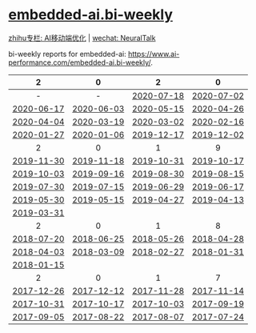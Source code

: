 # [embedded-ai.bi-weekly](https://www.ai-performance.com/embedded-ai.bi-weekly/)

[zhihu专栏: AI移动端优化](https://zhuanlan.zhihu.com/zhangxiaolongOptimization) | [wechat: NeuralTalk](https://mp.weixin.qq.com/profile?src=3&timestamp=1595150474&ver=1&signature=B2YS5gjILaBxp7BcVczY8mzF7pYurhwqdXZcW3UnPfF6QuayjHc*PyFfigCyoc6l5Ou5RSc3eN4jeKvffBa5VA==)

bi-weekly reports for embedded-ai: https://www.ai-performance.com/embedded-ai.bi-weekly/.

|                    2                    |                    0                    |                    2                    |                    0                    |
| :-------------------------------------: | :-------------------------------------: | :-------------------------------------: | :-------------------------------------: |
|                    -                    |                    -                    | [2020-07-18](./bi-weekly/2020-07-18.md) | [2020-07-02](./bi-weekly/2020-07-02.md) |
| [2020-06-17](./bi-weekly/2020-06-17.md) | [2020-06-03](./bi-weekly/2020-06-03.md) | [2020-05-15](./bi-weekly/2020-05-15.md) | [2020-04-26](./bi-weekly/2020-04-26.md) |
| [2020-04-04](./bi-weekly/2020-04-04.md) | [2020-03-19](./bi-weekly/2020-03-19.md) | [2020-03-02](./bi-weekly/2020-03-02.md) | [2020-02-16](./bi-weekly/2020-02-16.md) |
| [2020-01-27](./bi-weekly/2020-01-27.md) | [2020-01-06](./bi-weekly/2020-01-06.md) | [2019-12-17](./bi-weekly/2019-12-17.md) | [2019-12-02](./bi-weekly/2019-12-02.md) |
|                    2                    |                    0                    |                    1                    |                    9                    |
| [2019-11-30](./bi-weekly/2019-11-30.md) | [2019-11-18](./bi-weekly/2019-11-18.md) | [2019-10-31](./bi-weekly/2019-10-31.md) | [2019-10-17](./bi-weekly/2019-10-17.md) |
| [2019-10-03](./bi-weekly/2019-10-03.md) | [2019-09-16](./bi-weekly/2019-09-16.md) | [2019-08-30](./bi-weekly/2019-08-30.md) | [2019-08-15](./bi-weekly/2019-08-15.md) |
| [2019-07-30](./bi-weekly/2019-07-30.md) | [2019-07-15](./bi-weekly/2019-07-15.md) | [2019-06-29](./bi-weekly/2019-06-29.md) | [2019-06-17](./bi-weekly/2019-06-17.md) |
| [2019-05-30](./bi-weekly/2019-05-30.md) | [2019-05-15](./bi-weekly/2019-05-15.md) | [2019-04-27](./bi-weekly/2019-04-27.md) | [2019-04-13](./bi-weekly/2019-04-13.md) |
| [2019-03-31](./bi-weekly/2019-03-31.md) |                                         |                                         |                                         |
|                    2                    |                    0                    |                    1                    |                    8                    |
| [2018-07-20](./bi-weekly/2018-07-20.md) | [2018-06-25](./bi-weekly/2018-06-25.md) | [2018-05-26](./bi-weekly/2018-05-26.md) | [2018-04-28](./bi-weekly/2018-04-28.md) |
| [2018-04-03](./bi-weekly/2018-04-03.md) | [2018-03-09](./bi-weekly/2018-03-09.md) | [2018-02-27](./bi-weekly/2018-02-27.md) | [2018-01-31](./bi-weekly/2018-01-31.md) |
| [2018-01-15](./bi-weekly/2018-01-15.md) |                                         |                                         |                                         |
|                    2                    |                    0                    |                    1                    |                    7                    |
| [2017-12-26](./bi-weekly/2017-12-26.md) | [2017-12-12](./bi-weekly/2017-12-12.md) | [2017-11-28](./bi-weekly/2017-11-28.md) | [2017-11-14](./bi-weekly/2017-11-14.md) |
| [2017-10-31](./bi-weekly/2017-10-31.md) | [2017-10-17](./bi-weekly/2017-10-17.md) | [2017-10-03](./bi-weekly/2017-10-03.md) | [2017-09-19](./bi-weekly/2017-09-19.md) |
| [2017-09-05](./bi-weekly/2017-09-05.md) | [2017-08-22](./bi-weekly/2017-08-22.md) | [2017-08-07](./bi-weekly/2017-08-07.md) | [2017-07-24](./bi-weekly/2017-07-24.md) |
